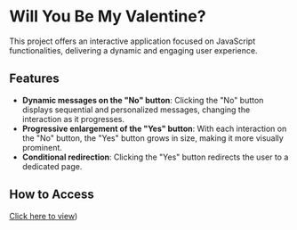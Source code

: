 
# Will You Be My Valentine?

This project offers an interactive application focused on JavaScript functionalities, delivering a dynamic and engaging user experience.

## Features

- **Dynamic messages on the "No" button**: Clicking the "No" button displays sequential and personalized messages, changing the interaction as it progresses.
- **Progressive enlargement of the "Yes" button**: With each interaction on the "No" button, the "Yes" button grows in size, making it more visually prominent.
- **Conditional redirection**: Clicking the "Yes" button redirects the user to a dedicated page.

## How to Access

[Click here to view](https://gamaalice.github.io/playingjs/)) 
